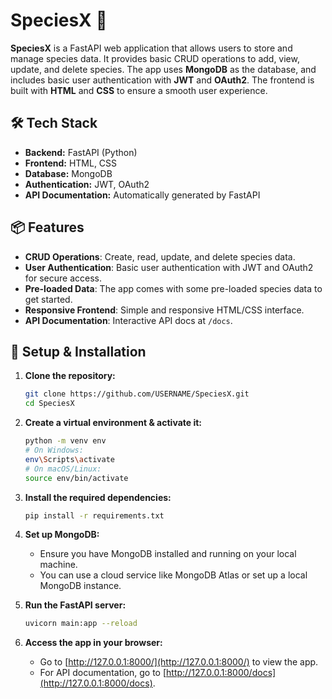 # SpeciesX 🧬

**SpeciesX** is a FastAPI web application that allows users to store and manage species data. It provides basic CRUD operations to add, view, update, and delete species. The app uses **MongoDB** as the database, and includes basic user authentication with **JWT** and **OAuth2**. The frontend is built with **HTML** and **CSS** to ensure a smooth user experience.

## 🛠️ Tech Stack

- **Backend:** FastAPI (Python)
- **Frontend:** HTML, CSS
- **Database:** MongoDB
- **Authentication:** JWT, OAuth2
- **API Documentation:** Automatically generated by FastAPI

## 📦 Features

- **CRUD Operations**: Create, read, update, and delete species data.
- **User Authentication**: Basic user authentication with JWT and OAuth2 for secure access.
- **Pre-loaded Data**: The app comes with some pre-loaded species data to get started.
- **Responsive Frontend**: Simple and responsive HTML/CSS interface.
- **API Documentation**: Interactive API docs at `/docs`.

## 🚀 Setup & Installation

1. **Clone the repository:**

    ```bash
    git clone https://github.com/USERNAME/SpeciesX.git
    cd SpeciesX
    ```

2. **Create a virtual environment & activate it:**

    ```bash
    python -m venv env
    # On Windows:
    env\Scripts\activate
    # On macOS/Linux:
    source env/bin/activate
    ```

3. **Install the required dependencies:**

    ```bash
    pip install -r requirements.txt
    ```

4. **Set up MongoDB:**
    - Ensure you have MongoDB installed and running on your local machine.
    - You can use a cloud service like MongoDB Atlas or set up a local MongoDB instance.

5. **Run the FastAPI server:**

    ```bash
    uvicorn main:app --reload
    ```

6. **Access the app in your browser:**

    - Go to [http://127.0.0.1:8000/](http://127.0.0.1:8000/) to view the app.
    - For API documentation, go to [http://127.0.0.1:8000/docs](http://127.0.0.1:8000/docs).



